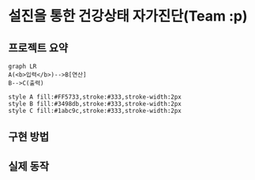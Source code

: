 # 설진을 통한 건강상태 자가진단(Team :p)  
## 프로젝트 요약
```mermaid
graph LR
A(<b>입력</b>)-->B[연산]
B-->C(출력)

style A fill:#FF5733,stroke:#333,stroke-width:2px
style B fill:#3498db,stroke:#333,stroke-width:2px
style C fill:#1abc9c,stroke:#333,stroke-width:2px
```
## 구현 방법
## 실제 동작
